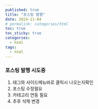 ```yaml
---
published: true
title: "포스팅 발행"
date: 2024-11-04
# permalink: categories/html
toc: true
toc_sticky: true
categories: 
  - html
tags:
  - html
---
```

### 포스팅 발행 시도중

1. 태그와 사이드메뉴바로 클릭시 나오는지확인
2. 포스팅 수정필요
3. 카테고리 연동 필요
4. 추후 삭제 변경